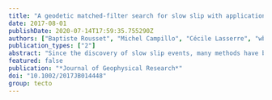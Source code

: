 ```yaml
---
title: "A geodetic matched-filter search for slow slip with application to the Mexico subduction zone"
date: 2017-08-01
publishDate: 2020-07-14T17:59:35.755290Z
authors: ["Baptiste Rousset", "Michel Campillo", "Cécile Lasserre", "wbfrank", "Nathalie Cotte", "Andrea Walpersdorf", "Anne Socquet", "Vladimir Kostoglodov"]
publication_types: ["2"]
abstract: "Since the discovery of slow slip events, many methods have been successfully applied to model obvious transient events in geodetic time series, such as the widely used network strain filter. Independent seismological observations of tremors or low-frequency earthquakes and repeating earthquakes provide evidence of low-amplitude slow deformation but do not always coincide with clear occurrences of transient signals in geodetic time series. Here we aim to extract the signal corresponding to slow slips hidden in the noise of GPS time series, without using information from independent data sets. We first build a library of synthetic slow slip event templates by assembling a source function with Green's functions for a discretized fault. We then correlate the templates with postprocessed GPS time series. Once the events have been detected in time, we estimate their duration $T$ and magnitude $M_w$ by modeling a weighted stack of GPS time series. An analysis of synthetic time series shows that this method is able to resolve the correct timing, location, $T$ , and $M_w$ of events larger than $M_w$ 6 in the context of the Mexico subduction zone. Applied on a real data set of 29 GPS time series in the Guerrero area from 2005 to 2014, this technique allows us to detect 28 transient events from $M_w$ 6.3 to 7.2 with durations that range from 3 to 39 days. These events have a dominant recurrence time of 40 days and are mainly located at the downdip edges of the $M_w >$ 7.5 slow slip events."
featured: false
publication: "*Journal of Geophysical Research*"
doi: "10.1002/2017JB014448"
group: tecto
---
```



